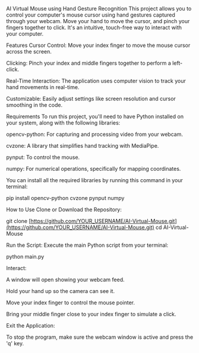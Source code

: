AI Virtual Mouse using Hand Gesture Recognition
This project allows you to control your computer's mouse cursor using hand gestures captured through your webcam. Move your hand to move the cursor, and pinch your fingers together to click. It's an intuitive, touch-free way to interact with your computer.

Features
Cursor Control: Move your index finger to move the mouse cursor across the screen.

Clicking: Pinch your index and middle fingers together to perform a left-click.

Real-Time Interaction: The application uses computer vision to track your hand movements in real-time.

Customizable: Easily adjust settings like screen resolution and cursor smoothing in the code.

Requirements
To run this project, you'll need to have Python installed on your system, along with the following libraries:

opencv-python: For capturing and processing video from your webcam.

cvzone: A library that simplifies hand tracking with MediaPipe.

pynput: To control the mouse.

numpy: For numerical operations, specifically for mapping coordinates.

You can install all the required libraries by running this command in your terminal:

pip install opencv-python cvzone pynput numpy

How to Use
Clone or Download the Repository:

git clone [https://github.com/YOUR_USERNAME/AI-Virtual-Mouse.git](https://github.com/YOUR_USERNAME/AI-Virtual-Mouse.git)
cd AI-Virtual-Mouse

Run the Script:
Execute the main Python script from your terminal:

python main.py

Interact:

A window will open showing your webcam feed.

Hold your hand up so the camera can see it.

Move your index finger to control the mouse pointer.

Bring your middle finger close to your index finger to simulate a click.

Exit the Application:

To stop the program, make sure the webcam window is active and press the 'q' key.